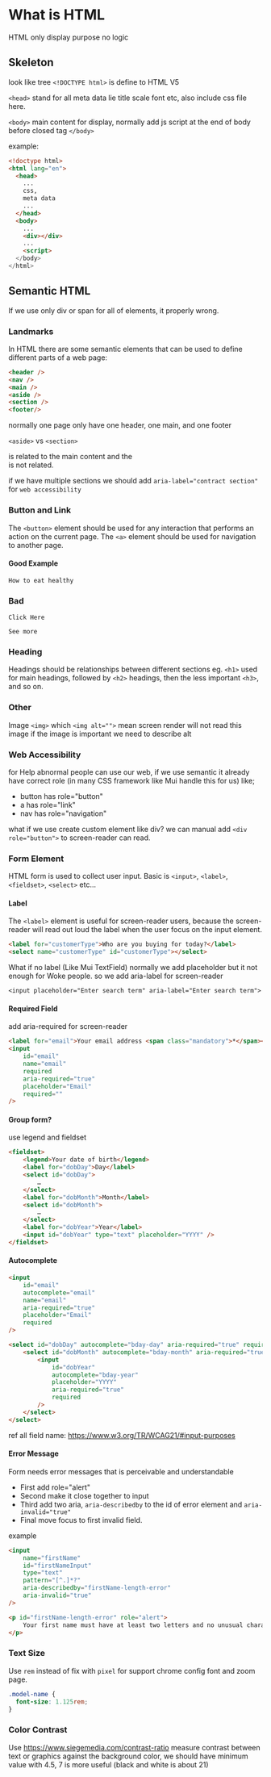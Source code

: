 # What is HTML

HTML only display purpose no logic

## Skeleton

look like tree `<!DOCTYPE html>` is define to HTML V5

`<head>` stand for all meta data lie title scale font etc, also include css file here.

`<body>` main content for display, normally add js script at the end of body before closed tag `</body>`

example:

```html
<!doctype html>
<html lang="en">
  <head>
    ...
    css,
    meta data
    ...
  </head>
  <body>
    ...
    <div></div>
    ...
    <script>
  </body>
</html>
```

## Semantic HTML

If we use only div or span for all of elements, it properly wrong.

### Landmarks

In HTML there are some semantic elements that can be used to define different parts of a web page:

```html
<header />
<nav />
<main />
<aside />
<section />
<footer/>
```

normally one page only have one header, one main, and one footer

`<aside>` vs `<section>`

<aside> is related to the main content and the <section> is not related.

if we have multiple sections we should add `aria-label="contract section"` for `web accessibility`

### Button and Link

The `<button>` element should be used for any interaction that performs an action on the current page. The `<a>` element should be used for navigation to another page.

#### Good Example

`How to eat healthy`

### Bad

`Click Here`

`See more`

### Heading

Headings should be relationships between different sections eg. `<h1>` used for main headings, followed by `<h2>` headings, then the less important `<h3>`, and so on.

### Other

Image `<img>` which `<img alt="">` mean screen render will not read this image if the image is important we need to describe alt

### Web Accessibility

for Help abnormal people can use our web, if we use semantic it already have correct role (in many CSS framework like Mui handle this for us) like;

- button has role="button"
- a has role="link"
- nav has role="navigation"

what if we use create custom element like div? we can manual add `<div role="button">` to screen-reader can read.

### Form Element

HTML form is used to collect user input. Basic is `<input>`, `<label>`, `<fieldset>`, `<select>` etc...

#### Label

The `<label>` element is useful for screen-reader users, because the screen-reader will read out loud the label when the user focus on the input element.

```html
<label for="customerType">Who are you buying for today?</label>
<select name="customerType" id="customerType"></select>
```

What if no label (Like Mui TextField)
normally we add placeholder but it not enough for Woke people.
so we add aria-label for screen-reader

`<input placeholder="Enter search term" aria-label="Enter search term">`

#### Required Field

add aria-required for screen-reader

```html
<label for="email">Your email address <span class="mandatory">*</span></label>
<input
	id="email"
	name="email"
	required
	aria-required="true"
	placeholder="Email"
	required=""
/>
```

#### Group form?

use legend and fieldset

```html
<fieldset>
	<legend>Your date of birth</legend>
	<label for="dobDay">Day</label>
	<select id="dobDay">
		…
	</select>
	<label for="dobMonth">Month</label>
	<select id="dobMonth">
		…
	</select>
	<label for="dobYear">Year</label>
	<input id="dobYear" type="text" placeholder="YYYY" />
</fieldset>
```

#### Autocomplete

```html
<input
	id="email"
	autocomplete="email"
	name="email"
	aria-required="true"
	placeholder="Email"
	required
/>

<select id="dobDay" autocomplete="bday-day" aria-required="true" required>
	<select id="dobMonth" autocomplete="bday-month" aria-required="true" required>
		<input
			id="dobYear"
			autocomplete="bday-year"
			placeholder="YYYY"
			aria-required="true"
			required
		/>
	</select>
</select>
```
ref all field name: https://www.w3.org/TR/WCAG21/#input-purposes

#### Error Message

Form needs error messages that is perceivable and understandable

- First add role="alert"
- Second make it close together to input
- Third add two aria, `aria-describedby` to the id of error element and `aria-invalid="true"`
- Final move focus to first invalid field.

example

```html
<input
	name="firstName"
	id="firstNameInput"
	type="text"
	pattern="[^.]*?"
	aria-describedby="firstName-length-error"
	aria-invalid="true"
/>

<p id="firstName-length-error" role="alert">
	Your first name must have at least two letters and no unusual characters
</p>
```

### Text Size
Use `rem` instead of fix with `pixel` for support chrome config font and zoom page.

```css
.model-name {
  font-size: 1.125rem;
}
```

### Color Contrast
Use https://www.siegemedia.com/contrast-ratio
measure contrast between text or graphics against the background color, we should have minimum value with 4.5, 7 is more useful
(black and white is about 21)
